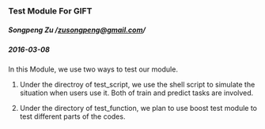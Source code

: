 ### Test Module For GIFT
##### Songpeng Zu /zusongpeng@gmail.com/
##### 2016-03-08

In this Module, we use two ways to test our module.

1. Under the directroy of test_script, we use the shell script to simulate the
   situation when users use it. Both of train and predict tasks are involved.

2. Under the directory of test_function, we plan to use boost test module to
   test different parts of the codes.
